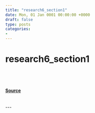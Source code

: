 ```yaml
---
title: "research6_section1"
date: Mon, 01 Jan 0001 00:00:00 +0000
draft: false
type: posts
categories: 
- 
---
```

# research6_section1

<br/>

<br/>


#### [Source](https://johnjhacking.com/research/6/)

<br/>
---
